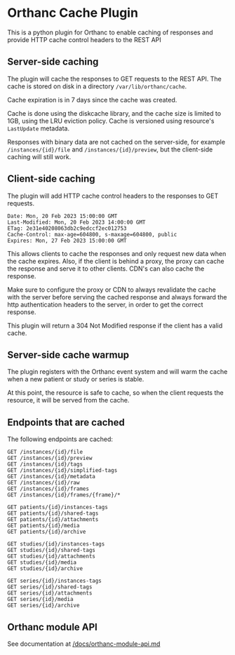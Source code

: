 Orthanc Cache Plugin
====================

This is a python plugin for Orthanc to enable caching of responses and provide 
HTTP cache control headers to the REST API

## Server-side caching

The plugin will cache the responses to GET requests to the REST API. The cache 
is stored on disk in a directory `/var/lib/orthanc/cache`. 

Cache expiration is in 7 days since the cache was created.

Cache is done using the diskcache library, and the cache size is limited to 1GB,
using the LRU eviction policy. Cache is versioned using resource's `LastUpdate`
metadata.

Responses with binary data are not cached on the server-side, for example
`/instances/{id}/file` and `/instances/{id}/preview`, but the client-side
caching will still work.

## Client-side caching

The plugin will add HTTP cache control headers to the responses to GET requests.

```
Date: Mon, 20 Feb 2023 15:00:00 GMT
Last-Modified: Mon, 20 Feb 2023 14:00:00 GMT
ETag: 2e31e40208063db2c9edccf2ec012753
Cache-Control: max-age=604800, s-maxage=604800, public
Expires: Mon, 27 Feb 2023 15:00:00 GMT    
```

This allows clients to cache the responses and only request new data when the
cache expires. Also, if the client is behind a proxy, the proxy can cache the
response and serve it to other clients. CDN's can also cache the response.

Make sure to configure the proxy or CDN to always revalidate the cache with the server
before serving the cached response and always forward the http authentication headers
to the server, in order to get the correct response.

This plugin will return a 304 Not Modified response if the client has a valid cache.

## Server-side cache warmup

The plugin registers with the Orthanc event system and will warm the cache
when a new patient or study or series is stable.

At this point, the resource is safe to cache, so when the client requests the
resource, it will be served from the cache.

## Endpoints that are cached

The following endpoints are cached:

```
GET /instances/{id}/file
GET /instances/{id}/preview
GET /instances/{id}/tags
GET /instances/{id}/simplified-tags
GET /instances/{id}/metadata
GET /instances/{id}/raw
GET /instances/{id}/frames
GET /instances/{id}/frames/{frame}/*

GET patients/{id}/instances-tags
GET patients/{id}/shared-tags
GET patients/{id}/attachments
GET patients/{id}/media
GET patients/{id}/archive

GET studies/{id}/instances-tags
GET studies/{id}/shared-tags
GET studies/{id}/attachments
GET studies/{id}/media
GET studies/{id}/archive

GET series/{id}/instances-tags
GET series/{id}/shared-tags
GET series/{id}/attachments
GET series/{id}/media
GET series/{id}/archive
```

## Orthanc module API

See documentation at [/docs/orthanc-module-api.md](/docs/orthanc-module-api.md)
